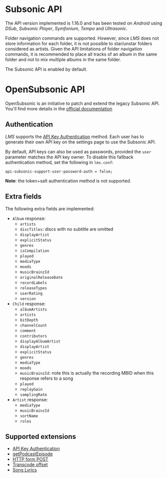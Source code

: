 # Subsonic API
The API version implemented is 1.16.0 and has been tested on _Android_ using _DSub_, _Subsonic Player_, _Symfonium_, _Tempo_ and  _Ultrasonic_.

Folder navigation commands are supported. However, since _LMS_ does not store information for each folder, it is not possible to star/unstar folders considered as artists.
Given the API limitations of folder navigation commands, it is recommended to place all tracks of an album in the same folder and not to mix multiple albums in the same folder.

The Subsonic API is enabled by default.

# OpenSubsonic API
OpenSubsonic is an initiative to patch and extend the legacy Subsonic API. You'll find more details in the [official documentation](https://opensubsonic.netlify.app/)

## Authentication
_LMS_ supports the [API Key Authentication](https://opensubsonic.netlify.app/docs/extensions/apikeyauth/) method. Each user has to generate their own API key on the settings page to use the Subsonic API.

By default, API keys can also be used as passwords, provided the `user` parameter matches the API key owner. To disable this fallback authentication method, set the following in `lms.conf`:
```
api-subsonic-support-user-password-auth = false;
```

__Note__: the token+salt authentication method is not supported.

## Extra fields
The following extra fields are implemented:
* `Album` response:
  * `artists`
  * `discTitles`: discs with no subtitle are omitted
  * `displayArtist`
  * `explicitStatus`
  * `genres`
  * `isCompilation`
  * `played`
  * `mediaType`
  * `moods`
  * `musicBrainzId`
  * `originalReleaseDate`
  * `recordLabels`
  * `releaseTypes`
  * `userRating`
  * `version`
* `Child` response:
  * `albumArtists`
  * `artists`
  * `bitDepth`
  * `channelCount`
  * `comment`
  * `contributors`
  * `displayAlbumArtist`
  * `displayArtist`
  * `explicitStatus`
  * `genres`
  * `mediaType`
  * `moods`
  * `musicBrainzId`: note this is actually the recording MBID when this response refers to a song
  * `played`
  * `replayGain`
  * `samplingRate`
* `Artist` response:
  * `mediaType`
  * `musicBrainzId`
  * `sortName`
  * `roles`

## Supported extensions
* [API Key Authentication](https://opensubsonic.netlify.app/docs/extensions/apikeyauth/)
* [getPodcastEpisode](https://opensubsonic.netlify.app/docs/extensions/getpodcastepisode/)
* [HTTP form POST](https://opensubsonic.netlify.app/docs/extensions/formpost/)
* [Transcode offset](https://opensubsonic.netlify.app/docs/extensions/transcodeoffset/)
* [Song Lyrics](https://opensubsonic.netlify.app/docs/extensions/songlyrics/)
